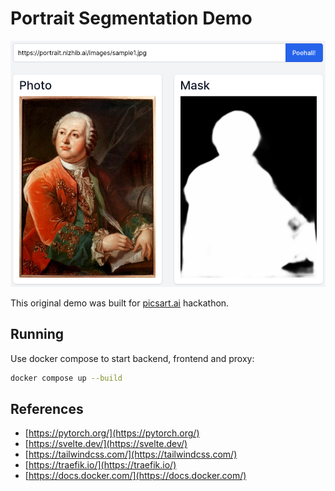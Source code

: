 # Portrait Segmentation Demo

![Demo screenshot](docs/example.png "Demo screenshot")

This original demo was built for [picsart.ai](https://www.picsart.ai/) hackathon.

## Running

Use docker compose to start backend, frontend and proxy:

```bash
docker compose up --build
```

## References

- [https://pytorch.org/](https://pytorch.org/)
- [https://svelte.dev/](https://svelte.dev/)
- [https://tailwindcss.com/](https://tailwindcss.com/)
- [https://traefik.io/](https://traefik.io/)
- [https://docs.docker.com/](https://docs.docker.com/)
